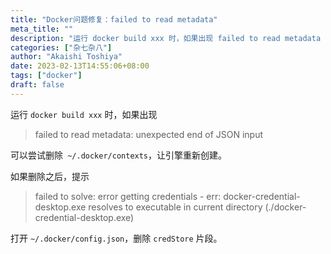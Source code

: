 ```yaml
---
title: "Docker问题修复：failed to read metadata"
meta_title: ""
description: "运行 docker build xxx 时，如果出现 failed to read metadata 的解决方法。"
categories: ["杂七杂八"]
author: "Akaishi Toshiya"
date: 2023-02-13T14:55:06+08:00
tags: ["docker"]
draft: false
---
```


运行 `docker build xxx` 时，如果出现 

>  failed to read metadata: unexpected end of JSON input

可以尝试删除` ~/.docker/contexts`，让引擎重新创建。

如果删除之后，提示

> failed to solve: error getting credentials - err: docker-credential-desktop.exe resolves to executable in current directory (./docker-credential-desktop.exe)

打开 `~/.docker/config.json`，删除 `credStore` 片段。
